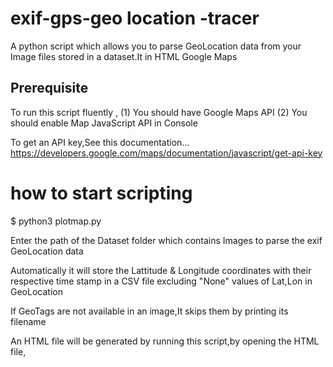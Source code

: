 # exif-gps-geo location -tracer
A python script which allows you to parse GeoLocation data from your Image files stored in a dataset.It   in HTML Google
Maps

## Prerequisite

To run this script fluently , 
(1) You should have Google Maps API
(2) You should enable Map JavaScript API in Console
 
To get an API key,See this documentation...
https://developers.google.com/maps/documentation/javascript/get-api-key
# how to start scripting

$ python3 plotmap.py



Enter the path of the Dataset folder which contains Images to parse the exif GeoLocation data

Automatically it will store the Lattitude & Longitude coordinates with their respective time stamp in a CSV file excluding "None" values of Lat,Lon in GeoLocation 

If GeoTags are not available in an image,It skips them by printing its filename

An HTML file will be generated by running this script,by opening the HTML file,

